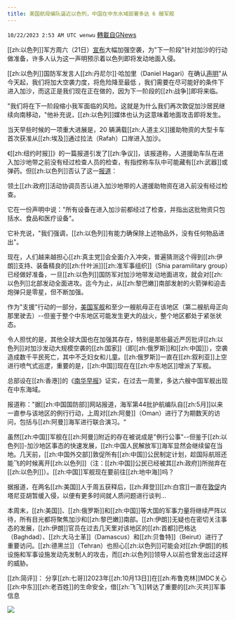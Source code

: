```yaml
---
title: 美国航母编队逼近以色列，中国在中东水域部署多达 6 艘军舰
---
```

`10/22/2023 2:53 AM UTC wenwu` [轉載自GNews](https://gnews.org/articles/1864675)

[[zh:以色列]]军方周六（21日）[宣布](https://x.com/aaronjmate/status/1715807263917793407?s=20)大幅加强空袭，为"下一阶段"针对加沙的行动做准备，许多人认为这一声明预示着以色列即将发动地面入侵。

[[zh:以色列]]国防军发言人[[zh:丹尼尔]]·哈加里（Daniel Hagari）在确认[声明](https://www.timesofisrael.com/idf-stepping-up-strikes-to-create-best-conditions-for-next-phase-of-war-on-hamas/)"从今天起，我们将加大空袭力度，将危险降至最低 ，我们需要在尽可能好的条件下进入加沙，而这正是我们现在正在做的，因为下一阶段的[[zh:战争]]即将来临。

"我们将在下一阶段缩小我军面临的风险。这就是为什么我们再次敦促加沙居民继续向南移动，"他补充说，[[zh:以色列]]媒体也认为这意味着地面攻击即将发生。

当天早些时候的一项重大进展是，20 辆满载[[zh:人道主义]]援助物资的大型卡车首次获准从[[zh:埃及]]通过拉法（Rafah）口岸进入加沙。

《[[zh:纽约时报]]》的一篇报道引发了[[zh:争议]]，该报道称，人道援助车队在进入加沙地带之前没有经过检查人员的检查，有指控称车队中可能藏有[[zh:武器]]或弹药。但[[zh:以色列]]否认了这一[报道](https://www.timesofisrael.com/liveblog-october-21-2023/)： 

领土[[zh:政府]]活动协调员否认进入加沙地带的人道援助物资在进入前没有经过检查。

它在一份声明中说："所有设备在进入加沙前都经过了检查，并指出这批物资只包括水、食品和医疗设备"。

它补充说，"我们强调，[[zh:以色列]]有能力确保除上述物品外，没有任何物品进出"。

现在，人们越来越担心[[zh:真主党]]会全面介入冲突，普遍猜测这个得到[[zh:伊朗]]支持、装备精良的[[zh:什叶派]][[zh:准军事组织]]（Shia paramilitary group）已经做好准备，一旦[[zh:以色列]]国防军对加沙地带发动地面进攻，就会对[[zh:以色列]]北部发动全面进攻。迄今为止，从[[zh:黎巴嫩]]南部发射的火箭弹和迫击炮弹只是零星，但不断加强。

作为"支援"行动的一部分，[美国军舰](https://x.com/duandang/status/1715725742229827614?s=20)和至少一艘航母正在该地区（第二艘航母正向那里驶去）--但鉴于整个中东地区可能发生更大的战火，整个地区都处于紧张状态。

令人担忧的是，其他全球大国也在加强其存在，特别是那些最近严厉批评[[zh:以色列]]对加沙发动大规模空袭的[[zh:国家]]（即[[zh:俄罗斯]]和[[zh:中国]]），空袭造成数千平民死亡，其中不乏妇女和儿童。[[zh:俄罗斯]]一直在[[zh:叙利亚]]上空进行喷气式巡逻，重要的是，[[zh:中国]]现在在[[zh:中东地区]]增派了军舰。

总部设在[[zh:香港]]的《[南华早报](https://www.scmp.com/news/china/military/article/3238536/6-chinese-warships-present-middle-east-over-past-week)》证实，在过去一周里，多达六艘中国军舰出现在中东海域。

报道称："据[[zh:中国国防部]]网站报道，海军第44批护航编队自[[zh:5月]]以来一直参与该地区的例行行动，上周对[[zh:阿曼]]（Oman）进行了为期数天的访问，包括与[[zh:阿曼]]海军进行联合演习。“

虽然[[zh:中国]]军舰在[[zh:阿曼]]附近的存在被说成是"例行公事"--但鉴于[[zh:以色列]]-加沙地区事态的快速发展，[[zh:中国人民解放军]]海军显然会继续留在当地。几天前，[[zh:中国外交部]]敦促所有[[zh:中国]]公民制定计划，趁国际航班还能飞的时候离开[[zh:以色列]]（注：[[zh:中国]]公民已经被其[[zh:政府]]所抛弃在[[zh:以色列]]）。[[zh:中国]]军舰现在要前往[[zh:地中海]]吗？

据报道，在两名[[zh:美国]]人于周五获释后，[[zh:拜登]][[zh:白宫]]一直在[敦促](https://x.com/aaronjmate/status/1715807263917793407?s=20)内塔尼亚胡暂缓入侵，以便有更多时间就人质问题进行谈判...

本周末，[[zh:美国]]、[[zh:俄罗斯]]和[[zh:中国]]等大国的军事力量将继续严阵以待，所有目光都将聚焦加沙和[[zh:黎巴嫩]]南部。[[zh:伊朗]]无疑也在密切关注事态的发展，[[zh:伊朗]]官员在过去几天里对该地区的[[zh:首都]]巴格达（Baghdad）、[[zh:大马士革]]（Damascus）和[[zh:贝鲁特]]（Beirut）进行了重要访问。[[zh:德黑兰]]（Tehran）也担心[[zh:以色列]]可能会对[[zh:伊朗]]的核设施和军事设施发动先发制人的攻击，而[[zh:以色列]]领导人以前也曾发出过这样的威胁。

[[zh:简评]]：
分享[[zh:七哥]]2023年[[zh:10月13日]]在[[zh:布鲁克林]]MDC关心[[zh:中东]][[zh:老百姓]]的生命安全，借[[zh:飞飞]]转达了重要的[[zh:灭共]]军事信息

![](ipfs://QmZLLNqZqrrb34Vsf7BhfTSKfCNkyYmu6BRn2QQWsnGy6U?.png)


